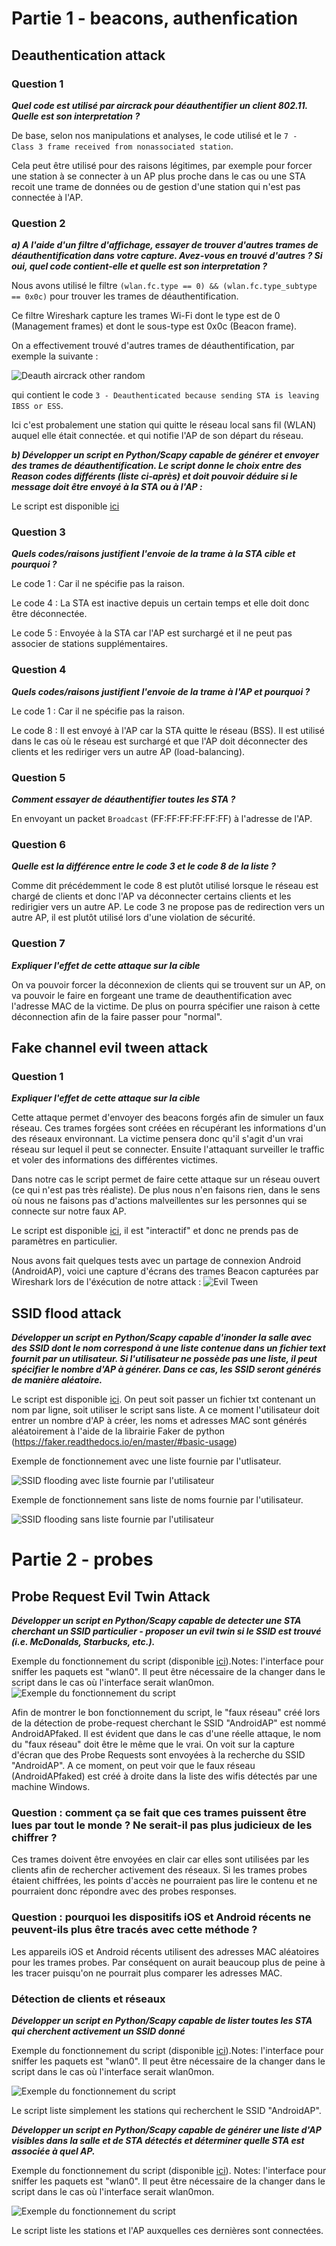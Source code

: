 # Partie 1 - beacons, authenfication

## Deauthentication attack

### Question 1

***Quel code est utilisé par aircrack pour déauthentifier un client 802.11. Quelle est son interpretation ?***

De base, selon nos manipulations et analyses, le code utilisé et le `7 -  Class 3 frame received from nonassociated station`.

Cela peut être utilisé pour des raisons légitimes, par exemple pour forcer une station à se connecter à un AP plus proche dans le cas ou une STA recoit une trame de données ou de gestion d'une station qui n'est pas connectée à l'AP.

### Question 2

***a) A l'aide d'un filtre d'affichage, essayer de trouver d'autres trames de déauthentification dans votre capture. Avez-vous en trouvé d'autres ? Si oui, quel code contient-elle et quelle est son interpretation ?***

Nous avons utilisé le filtre `(wlan.fc.type == 0) && (wlan.fc.type_subtype == 0x0c)` pour trouver les trames de déauthentification.

Ce filtre Wireshark capture les trames Wi-Fi dont le type est de 0 (Management frames) et dont le sous-type est 0x0c (Beacon frame).

On a effectivement trouvé d'autres trames de déauthentification, par exemple la suivante :

![Deauth aircrack other random](./images/deauth_aircrack_other_random_deauth.png)

qui contient le code `3 - Deauthenticated because sending STA is leaving IBSS or ESS`.

Ici c'est probalement une station qui quitte le réseau local sans fil (WLAN) auquel elle était connectée. et qui notifie l'AP de son départ du réseau.

***b) Développer un script en Python/Scapy capable de générer et envoyer des trames de déauthentification. Le script donne le choix entre des Reason codes différents (liste ci-après) et doit pouvoir déduire si le message doit être envoyé à la STA ou à l'AP :***

Le script est disponible [ici](./customScripts/deauth.py)

### Question 3

***Quels codes/raisons justifient l'envoie de la trame à la STA cible et pourquoi ?***

Le code 1 : Car il ne spécifie pas la raison.

Le code 4 : La STA est inactive depuis un certain temps et elle doit donc être déconnectée.

Le code 5 : Envoyée à la STA car l'AP est surchargé et il ne peut pas associer de stations supplémentaires.

### Question 4

***Quels codes/raisons justifient l'envoie de la trame à l'AP et pourquoi ?***

Le code 1 : Car il ne spécifie pas la raison.

Le code 8 : Il est envoyé à l'AP car la STA quitte le réseau (BSS). Il est utilisé dans le cas où le réseau est surchargé et que l'AP doit déconnecter des clients et les rediriger vers un autre AP (load-balancing).

### Question 5

***Comment essayer de déauthentifier toutes les STA ?***

En envoyant un packet `Broadcast` (FF:FF:FF:FF:FF:FF) à l'adresse de l'AP.

### Question 6

***Quelle est la différence entre le code 3 et le code 8 de la liste ?***

Comme dit précédemment le code 8 est plutôt utilisé lorsque le réseau est chargé de clients et donc l'AP va déconnecter certains clients et les redirigier vers un autre AP. Le code 3 ne propose pas de redirection vers un autre AP, il est plutôt utilisé lors d'une violation de sécurité.

### Question 7

***Expliquer l'effet de cette attaque sur la cible***

On va pouvoir forcer la déconnexion de clients qui se trouvent sur un AP, on va pouvoir le faire en forgeant une trame de deauthentification avec l'adresse MAC de la victime. De plus on pourra spécifier une raison à cette déconnection afin de la faire passer pour "normal".

## Fake channel evil tween attack

### Question 1 

***Expliquer l'effet de cette attaque sur la cible***

Cette attaque permet d'envoyer des beacons forgés afin de simuler un faux réseau. Ces trames forgées sont créées en récupérant les informations d'un des réseaux environnant. La victime pensera donc qu'il s'agit d'un vrai réseau sur lequel il peut se connecter. Ensuite l'attaquant surveiller le traffic et voler des informations des différentes victimes.

Dans notre cas le script permet de faire cette attaque sur un réseau ouvert (ce qui n'est pas très réaliste). De plus nous n'en faisons rien, dans le sens où nous ne faisons pas d'actions malveillentes sur les personnes qui se connecte sur notre faux AP.

Le script est disponible [ici](./customScripts/evilTween.py), il est "interactif" et donc ne prends pas de paramètres en particulier.

Nous avons fait quelques tests avec un partage de connexion Android (AndroidAP), voici une capture d'écrans des trames Beacon capturées par Wireshark lors de l'éxécution de notre attack :
![Evil Tween](./images/evil_tween_shark.png)

## SSID flood attack
***Développer un script en Python/Scapy capable d'inonder la salle avec des SSID dont le nom correspond à une liste contenue dans un fichier text fournit par un utilisateur. Si l'utilisateur ne possède pas une liste, il peut spécifier le nombre d'AP à générer. Dans ce cas, les SSID seront générés de manière aléatoire.***

Le script est disponible [ici](./customScripts/SSID_flood.py). On peut soit passer un fichier txt contenant un nom par ligne, soit utiliser le script sans liste. A ce moment l'utilisateur doit entrer un nombre d'AP à créer, les noms et adresses MAC sont générés aléatoirement à l'aide de la librairie Faker de python (https://faker.readthedocs.io/en/master/#basic-usage)


Exemple de fonctionnement avec une liste fournie par l'utlisateur.

![SSID flooding avec liste fournie par l'utilisateur](images/floodWithList.png)


Exemple de fonctionnement sans liste de noms fournie par l'utilisateur.

![SSID flooding sans liste fournie par l'utilisateur](images/floodWithoutList.png)

# Partie 2 - probes

## Probe Request Evil Twin Attack

***Développer un script en Python/Scapy capable de detecter une STA cherchant un SSID particulier - proposer un evil twin si le SSID est trouvé (i.e. McDonalds, Starbucks, etc.).***

Exemple du fonctionnement du script (disponible [ici](./customScripts/probe_evil.py)).Notes: l'interface pour sniffer les paquets est "wlan0". Il peut être nécessaire de la changer dans le script dans le cas où l'interface serait wlan0mon.
![Exemple du fonctionnement du script](images/probe_evil.png)
	
Afin de montrer le bon fonctionnement du script, le "faux réseau" créé lors de la détection de probe-request cherchant le SSID "AndroidAP" est nommé AndroidAPfaked. Il est évident que dans le cas d'une réelle attaque, le nom du "faux réseau" doit être le même que le vrai.
On voit sur la capture d'écran que des Probe Requests sont envoyées à la recherche du SSID "AndroidAP". A ce moment, on peut voir que le faux réseau (AndroidAPfaked) est créé à droite dans la liste des wifis détectés par une machine Windows.

### Question : comment ça se fait que ces trames puissent être lues par tout le monde ? Ne serait-il pas plus judicieux de les chiffrer ?
	
Ces trames doivent être envoyées en clair car elles sont utilisées par les clients afin de rechercher activement des réseaux.
Si les trames probes étaient chiffrées, les points d'accès ne pourraient pas lire le contenu et ne pourraient donc répondre avec des probes responses.

### Question : pourquoi les dispositifs iOS et Android récents ne peuvent-ils plus être tracés avec cette méthode ?

Les appareils iOS et Android récents utilisent des adresses MAC aléatoires pour les trames probes. Par conséquent on aurait beaucoup plus de peine à les tracer puisqu'on ne pourrait plus comparer les adresses MAC.

### Détection de clients et réseaux

***Développer un script en Python/Scapy capable de lister toutes les STA qui cherchent activement un SSID donné***

Exemple du fonctionnement du script (disponible [ici](./customScripts/stationsLister.py)).Notes: l'interface pour sniffer les paquets est "wlan0". Il peut être nécessaire de la changer dans le script dans le cas où l'interface serait wlan0mon.
	
![Exemple du fonctionnement du script](images/stationsLister.png)
	
Le script liste simplement les stations qui recherchent le SSID "AndroidAP".

***Développer un script en Python/Scapy capable de générer une liste d'AP visibles dans la salle et de STA détectés et déterminer quelle STA est associée à quel AP.***

Exemple du fonctionnement du script (disponible [ici](./customScripts/showLinkedSTAtoAP.py)). Notes: l'interface pour sniffer les paquets est "wlan0". Il peut être nécessaire de la changer dans le script dans le cas où l'interface serait wlan0mon.
	
![Exemple du fonctionnement du script](images/linksStationsAndAPs.png)
	
Le script liste les stations et l'AP auxquelles ces dernières sont connectées.
